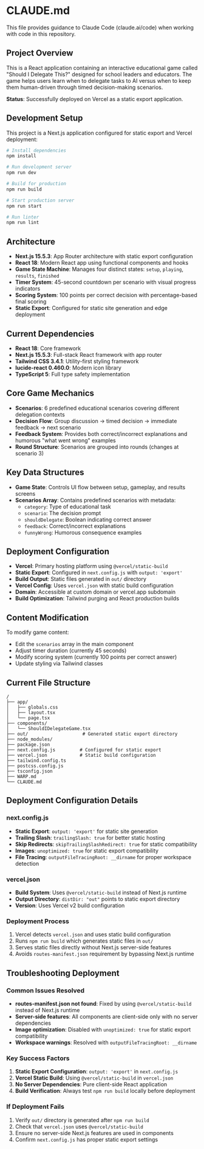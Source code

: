 # CLAUDE.md

This file provides guidance to Claude Code (claude.ai/code) when working with code in this repository.

## Project Overview

This is a React application containing an interactive educational game called "Should I Delegate This?" designed for school leaders and educators. The game helps users learn when to delegate tasks to AI versus when to keep them human-driven through timed decision-making scenarios.

**Status**: Successfully deployed on Vercel as a static export application.

## Development Setup

This project is a Next.js application configured for static export and Vercel deployment:

```bash
# Install dependencies
npm install

# Run development server
npm run dev

# Build for production
npm run build

# Start production server
npm run start

# Run linter
npm run lint
```

## Architecture

- **Next.js 15.5.3**: App Router architecture with static export configuration
- **React 18**: Modern React app using functional components and hooks
- **Game State Machine**: Manages four distinct states: `setup`, `playing`, `results`, `finished`
- **Timer System**: 45-second countdown per scenario with visual progress indicators
- **Scoring System**: 100 points per correct decision with percentage-based final scoring
- **Static Export**: Configured for static site generation and edge deployment

## Current Dependencies

- **React 18**: Core framework
- **Next.js 15.5.3**: Full-stack React framework with app router
- **Tailwind CSS 3.4.1**: Utility-first styling framework
- **lucide-react 0.460.0**: Modern icon library
- **TypeScript 5**: Full type safety implementation

## Core Game Mechanics

- **Scenarios**: 6 predefined educational scenarios covering different delegation contexts
- **Decision Flow**: Group discussion → timed decision → immediate feedback → next scenario
- **Feedback System**: Provides both correct/incorrect explanations and humorous "what went wrong" examples
- **Round Structure**: Scenarios are grouped into rounds (changes at scenario 3)

## Key Data Structures

- **Game State**: Controls UI flow between setup, gameplay, and results screens
- **Scenarios Array**: Contains predefined scenarios with metadata:
  - `category`: Type of educational task
  - `scenario`: The decision prompt
  - `shouldDelegate`: Boolean indicating correct answer
  - `feedback`: Correct/incorrect explanations
  - `funnyWrong`: Humorous consequence examples

## Deployment Configuration

- **Vercel**: Primary hosting platform using `@vercel/static-build`
- **Static Export**: Configured in `next.config.js` with `output: 'export'`
- **Build Output**: Static files generated in `out/` directory
- **Vercel Config**: Uses `vercel.json` with static build configuration
- **Domain**: Accessible at custom domain or vercel.app subdomain
- **Build Optimization**: Tailwind purging and React production builds

## Content Modification

To modify game content:
- Edit the `scenarios` array in the main component
- Adjust timer duration (currently 45 seconds)
- Modify scoring system (currently 100 points per correct answer)
- Update styling via Tailwind classes

## Current File Structure

```
/
├── app/
│   ├── globals.css
│   ├── layout.tsx
│   └── page.tsx
├── components/
│   └── ShouldIDelegateGame.tsx
├── out/                    # Generated static export directory
├── node_modules/
├── package.json
├── next.config.js         # Configured for static export
├── vercel.json            # Static build configuration
├── tailwind.config.ts
├── postcss.config.js
├── tsconfig.json
├── WARP.md
└── CLAUDE.md
```

## Deployment Configuration Details

### next.config.js
- **Static Export**: `output: 'export'` for static site generation
- **Trailing Slash**: `trailingSlash: true` for better static hosting
- **Skip Redirects**: `skipTrailingSlashRedirect: true` for static compatibility
- **Images**: `unoptimized: true` for static export compatibility
- **File Tracing**: `outputFileTracingRoot: __dirname` for proper workspace detection

### vercel.json
- **Build System**: Uses `@vercel/static-build` instead of Next.js runtime
- **Output Directory**: `distDir: "out"` points to static export directory
- **Version**: Uses Vercel v2 build configuration

### Deployment Process
1. Vercel detects `vercel.json` and uses static build configuration
2. Runs `npm run build` which generates static files in `out/`
3. Serves static files directly without Next.js server-side features
4. Avoids `routes-manifest.json` requirement by bypassing Next.js runtime

## Troubleshooting Deployment

### Common Issues Resolved
- **routes-manifest.json not found**: Fixed by using `@vercel/static-build` instead of Next.js runtime
- **Server-side features**: All components are client-side only with no server dependencies
- **Image optimization**: Disabled with `unoptimized: true` for static export compatibility
- **Workspace warnings**: Resolved with `outputFileTracingRoot: __dirname`

### Key Success Factors
1. **Static Export Configuration**: `output: 'export'` in `next.config.js`
2. **Vercel Static Build**: Using `@vercel/static-build` in `vercel.json`
3. **No Server Dependencies**: Pure client-side React application
4. **Build Verification**: Always test `npm run build` locally before deployment

### If Deployment Fails
1. Verify `out/` directory is generated after `npm run build`
2. Check that `vercel.json` uses `@vercel/static-build`
3. Ensure no server-side Next.js features are used in components
4. Confirm `next.config.js` has proper static export settings
